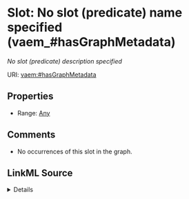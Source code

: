 

# Slot: No slot (predicate) name specified (vaem_#hasGraphMetadata)


_No slot (predicate) description specified_







URI: [vaem:#hasGraphMetadata](http://www.linkedmodel.org/schema/vaem#hasGraphMetadata)



<!-- no inheritance hierarchy -->








## Properties

* Range: [Any](../classes/Any.md)





## Comments

* No occurrences of this slot in the graph.



## LinkML Source

<details>

```yaml
name: vaem_#hasGraphMetadata
description: No slot (predicate) description specified
title: No slot (predicate) name specified
comments:
- No occurrences of this slot in the graph.
from_schema: sawgraph-kg
rank: 1000
slot_uri: vaem:#hasGraphMetadata
alias: vaem_#hasGraphMetadata
range: Any

```
</details>